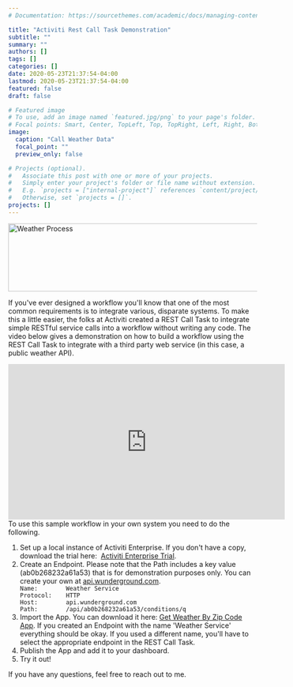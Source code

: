 ```yaml
---
# Documentation: https://sourcethemes.com/academic/docs/managing-content/

title: "Activiti Rest Call Task Demonstration"
subtitle: ""
summary: ""
authors: []
tags: []
categories: []
date: 2020-05-23T21:37:54-04:00
lastmod: 2020-05-23T21:37:54-04:00
featured: false
draft: false

# Featured image
# To use, add an image named `featured.jpg/png` to your page's folder.
# Focal points: Smart, Center, TopLeft, Top, TopRight, Left, Right, BottomLeft, Bottom, BottomRight.
image:
  caption: "Call Weather Data"
  focal_point: ""
  preview_only: false

# Projects (optional).
#   Associate this post with one or more of your projects.
#   Simply enter your project's folder or file name without extension.
#   E.g. `projects = ["internal-project"]` references `content/project/deep-learning/index.md`.
#   Otherwise, set `projects = []`.
projects: []
---
```

<a href="https://jasonjolley.com/blog/wp-content/uploads/2015/08/Weather-Process.jpg"><img class="aligncenter wp-image-329 size-full" src="https://jasonjolley.com/blog/wp-content/uploads/2015/08/Weather-Process.jpg" alt="Weather Process" width="660" height="138"></a>

If you've ever designed a workflow you'll know that one of the most common requirements is to integrate various, disparate systems. To make this a little easier, the folks at Activiti created a REST Call Task to integrate simple RESTful service calls into a workflow without writing any code. The video below gives a demonstration on how to build a workflow using the REST Call Task to integrate with a third party web service (in this case, a public weather API).

<center><iframe src="https://www.youtube.com/embed/x7YCHYCIxpM" width="560" height="315" frameborder="0" allowfullscreen="allowfullscreen"></iframe></center>
To use this sample workflow in your own system you need to do the following.
<ol>
 	<li>Set up a local instance of Activiti Enterprise. If you don't have a copy, download the trial here: &nbsp;<a href="https://www.alfresco.com/products/activiti/trial">Activiti Enterprise Trial</a>.</li>
 	<li>
<div>Create an Endpoint. Please note that the Path includes a key value (ab0b268232a61a53) that is for demonstration purposes only. You can create your own at <a href="http://api.wunderground.com" target="_blank">api.wunderground.com</a>.</div>
<code>Name: &nbsp;&nbsp;&nbsp;&nbsp;&nbsp;&nbsp;&nbsp;Weather Service
Protocol:&nbsp;&nbsp;&nbsp;&nbsp;HTTP
Host:&nbsp;&nbsp;&nbsp;&nbsp;&nbsp;&nbsp;&nbsp;&nbsp;api.wunderground.com
Path: &nbsp;&nbsp;&nbsp;&nbsp;&nbsp;&nbsp;&nbsp;/api/ab0b268232a61a53/conditions/q</code></li>
 	<li>Import the App. You can download it here: <a href="https://jasonjolley.com/blog/wp-content/uploads/2015/08/Get-Weather-By-Zip-Code-App.zip">Get Weather By Zip Code App</a>.&nbsp;If you created an Endpoint with the name 'Weather Service' everything should be okay. If you used a different name, you'll have to select the appropriate endpoint in the REST Call Task.</li>
 	<li>Publish the App and add it to your dashboard.</li>
 	<li>Try it out!</li>
</ol>
If you have any questions, feel free to reach out to me.
